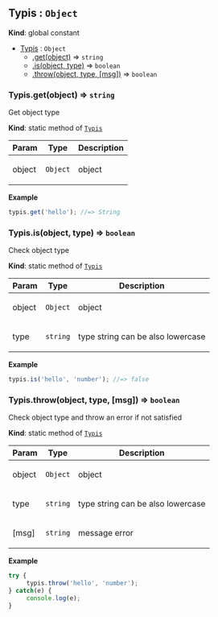 <a name="Typis"></a>

## Typis : <code>Object</code>
**Kind**: global constant  

* [Typis](#Typis) : <code>Object</code>
    * [.get(object)](#Typis.get) ⇒ <code>string</code>
    * [.is(object, type)](#Typis.is) ⇒ <code>boolean</code>
    * [.throw(object, type, [msg])](#Typis.throw) ⇒ <code>boolean</code>

<a name="Typis.get"></a>

### Typis.get(object) ⇒ <code>string</code>
Get object type

**Kind**: static method of [<code>Typis</code>](#Typis)  
<table>
  <thead>
    <tr>
      <th>Param</th><th>Type</th><th>Description</th>
    </tr>
  </thead>
  <tbody>
<tr>
    <td>object</td><td><code>Object</code></td><td><p>object</p>
</td>
    </tr>  </tbody>
</table>

**Example**  
```js
typis.get('hello'); //=> String
```
<a name="Typis.is"></a>

### Typis.is(object, type) ⇒ <code>boolean</code>
Check object type

**Kind**: static method of [<code>Typis</code>](#Typis)  
<table>
  <thead>
    <tr>
      <th>Param</th><th>Type</th><th>Description</th>
    </tr>
  </thead>
  <tbody>
<tr>
    <td>object</td><td><code>Object</code></td><td><p>object</p>
</td>
    </tr><tr>
    <td>type</td><td><code>string</code></td><td><p>type string can be also lowercase</p>
</td>
    </tr>  </tbody>
</table>

**Example**  
```js
typis.is('hello', 'number'); //=> false
```
<a name="Typis.throw"></a>

### Typis.throw(object, type, [msg]) ⇒ <code>boolean</code>
Check object type and throw an error if not satisfied

**Kind**: static method of [<code>Typis</code>](#Typis)  
<table>
  <thead>
    <tr>
      <th>Param</th><th>Type</th><th>Description</th>
    </tr>
  </thead>
  <tbody>
<tr>
    <td>object</td><td><code>Object</code></td><td><p>object</p>
</td>
    </tr><tr>
    <td>type</td><td><code>string</code></td><td><p>type string can be also lowercase</p>
</td>
    </tr><tr>
    <td>[msg]</td><td><code>string</code></td><td><p>message error</p>
</td>
    </tr>  </tbody>
</table>

**Example**  
```js
try {     typis.throw('hello', 'number');} catch(e) {     console.log(e);}
```
